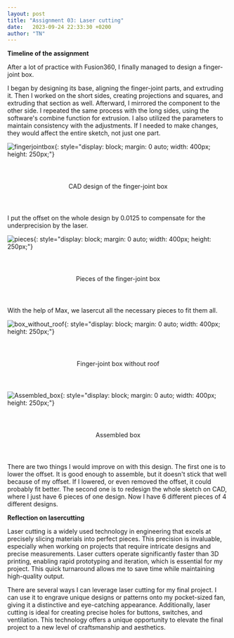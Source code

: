 ```yaml
---
layout: post
title: "Assignment 03: Laser cutting"
date:   2023-09-24 22:33:30 +0200
author: "TN"
---
```


**Timeline of the assignment**

After a lot of practice with Fusion360, I finally managed to design a finger-joint box.

I began by designing its base, aligning the finger-joint parts, and extruding it. Then I worked on the short sides, creating projections and squares, and extruding that section as well. Afterward, I mirrored the component to the other side. I repeated the same process with the long sides, using the software's combine function for extrusion. I also utilized the parameters to maintain consistency with the adjustments. If I needed to make changes, they would affect the entire sketch, not just one part.

![fingerjointbox](https://github.com/thomasnguy3n/ADA525/assets/142970936/94f7965e-67b4-4513-8329-1d9e5cdd2e80){: style="display: block; margin: 0 auto; width: 400px; height: 250px;"}

<div style="display: flex; justify-content: center; align-items: center; height: 100px;">
  <p>CAD design of the finger-joint box</p>
</div>

I put the offset on the whole design by 0.0125 to compensate for the underprecision by the laser.

![pieces](https://github.com/thomasnguy3n/ADA525/assets/142970936/fab3321f-cff6-4e16-b769-3eb9fd463405){: style="display: block; margin: 0 auto; width: 400px; height: 250px;"}

<div style="display: flex; justify-content: center; align-items: center; height: 100px;">
  <p>Pieces of the finger-joint box</p>
</div>

With the help of Max, we lasercut all the necessary pieces to fit them all.

![box_without_roof](https://github.com/thomasnguy3n/ADA525/assets/142970936/853ac003-2900-44fd-a7ab-8b0da674f3c3){: style="display: block; margin: 0 auto; width: 400px; height: 250px;"}

<div style="display: flex; justify-content: center; align-items: center; height: 100px;">
  <p>Finger-joint box without roof</p>
</div>


![Assembled_box](https://github.com/thomasnguy3n/ADA525/assets/142970936/3983ea80-3cb1-4ba4-9feb-55d1f69bfe88){: style="display: block; margin: 0 auto; width: 400px; height: 250px;"}

<div style="display: flex; justify-content: center; align-items: center; height: 100px;">
  <p>Assembled box</p>
</div>

There are two things I would improve on with this design. The first one is to lower the offset. It is good enough to assemble, but it doesn't stick that well because of my offset. If I lowered, or even removed the offset, it could probably fit better. The second one is to redesign the whole sketch on CAD, where I just have 6 pieces of one design. Now I have 6 different pieces of 4 different designs.

**Reflection on lasercutting**

Laser cutting is a widely used technology in engineering that excels at precisely slicing materials into perfect pieces. This precision is invaluable, especially when working on projects that require intricate designs and precise measurements. Laser cutters operate significantly faster than 3D printing, enabling rapid prototyping and iteration, which is essential for my project. This quick turnaround allows me to save time while maintaining high-quality output.

There are several ways I can leverage laser cutting for my final project. I can use it to engrave unique designs or patterns onto my pocket-sized fan, giving it a distinctive and eye-catching appearance. Additionally, laser cutting is ideal for creating precise holes for buttons, switches, and ventilation. This technology offers a unique opportunity to elevate the final project to a new level of craftsmanship and aesthetics.